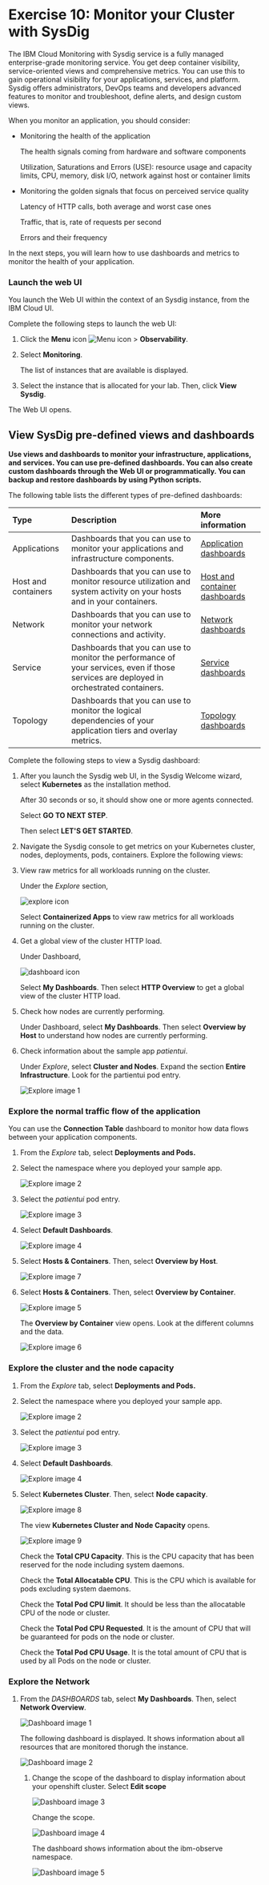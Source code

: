 # Exercise 10: Monitor your Cluster with SysDig

The IBM Cloud Monitoring with Sysdig service is a fully managed enterprise-grade monitoring service. You get deep container visibility, service-oriented views and comprehensive metrics. You can use this to gain operational visibility for your applications, services, and platform. Sysdig offers administrators, DevOps teams and developers advanced features to monitor and troubleshoot, define alerts, and design custom views.

When you monitor an application, you should consider:

* Monitoring the health of the application

  The health signals coming from hardware and software components

  Utilization, Saturations and Errors \(USE\): resource usage and capacity limits, CPU, memory, disk I/O, network against host or container limits

* Monitoring the golden signals that focus on perceived service quality

  Latency of HTTP calls, both average and worst case ones

  Traffic, that is, rate of requests per second

  Errors and their frequency

In the next steps, you will learn how to use dashboards and metrics to monitor the health of your application.

### Launch the web UI

You launch the Web UI within the context of an Sysdig instance, from the IBM Cloud UI.

Complete the following steps to launch the web UI:

1. Click the **Menu** icon ![Menu icon](../.gitbook/assets/fixme.PNG) &gt; **Observability**.
2. Select **Monitoring**.

   The list of instances that are available is displayed.

3. Select the instance that is allocated for your lab. Then, click **View Sysdig**.

The Web UI opens.

## View SysDig pre-defined views and dashboards

**Use views and dashboards to monitor your infrastructure, applications, and services. You can use pre-defined dashboards. You can also create custom dashboards through the Web UI or programmatically. You can backup and restore dashboards by using Python scripts.**

The following table lists the different types of pre-defined dashboards:

| Type | Description | More information |
| :--- | :--- | :--- |
| Applications | Dashboards that you can use to monitor your applications and infrastructure components. | [Application dashboards](../.gitbook/assets/FIXME.PNG) |
| Host and containers | Dashboards that you can use to monitor resource utilization and system activity on your hosts and in your containers. | [Host and container dashboards](../.gitbook/assets/FIXME.PNG) |
| Network | Dashboards that you can use to monitor your network connections and activity. | [Network dashboards](../.gitbook/assets/FIXME.PNG) |
| Service | Dashboards that you can use to monitor the performance of your services, even if those services are deployed in orchestrated containers. | [Service dashboards](../.gitbook/assets/FIXME.PNG) |
| Topology | Dashboards that you can use to monitor the logical dependencies of your application tiers and overlay metrics. | [Topology dashboards](../.gitbook/assets/FIXME.PNG) |

Complete the following steps to view a Sysdig dashboard:

1. After you launch the Sysdig web UI, in the Sysdig Welcome wizard, select **Kubernetes** as the installation method.

   After 30 seconds or so, it should show one or more agents connected.

   Select **GO TO NEXT STEP**.

   Then select **LET'S GET STARTED**.

2. Navigate the Sysdig console to get metrics on your Kubernetes cluster, nodes, deployments, pods, containers. Explore the following views:
3. View raw metrics for all workloads running on the cluster.

   Under the _Explore_ section,

   ![explore icon](../.gitbook/assets/explore.png)

   Select **Containerized Apps** to view raw metrics for all workloads running on the cluster.

4. Get a global view of the cluster HTTP load.

   Under Dashboard,

   ![dashboard icon](../.gitbook/assets/dashboards.png)

   Select **My Dashboards**. Then select **HTTP Overview** to get a global view of the cluster HTTP load.

5. Check how nodes are currently performing.

   Under Dashboard, select **My Dashboards**. Then select **Overview by Host** to understand how nodes are currently performing.

6. Check information about the sample app _patientui_.

   Under _Explore_, select **Cluster and Nodes**. Expand the section **Entire Infrastructure**. Look for the partientui pod entry.

   ![Explore image 1](../.gitbook/assets/explore-img-1.png)

### Explore the normal traffic flow of the application

You can use the **Connection Table** dashboard to monitor how data flows between your application components.

1. From the _Explore_ tab, select **Deployments and Pods.**
2. Select the namespace where you deployed your sample app.

   ![Explore image 2](../.gitbook/assets/explore-img-2%20%281%29.png)

3. Select the _patientui_ pod entry.

   ![Explore image 3](../.gitbook/assets/explore-img-3%20%281%29.png)

4. Select **Default Dashboards**.

   ![Explore image 4](../.gitbook/assets/explore-img-4%20%281%29.png)

5. Select **Hosts & Containers**. Then, select **Overview by Host**.

   ![Explore image 7](../.gitbook/assets/explore-img-7.png)

6. Select **Hosts & Containers**. Then, select **Overview by Container**.

   ![Explore image 5](../.gitbook/assets/explore-img-5.png)

   The **Overview by Container** view opens. Look at the different columns and the data.

   ![Explore image 6](../.gitbook/assets/explore-img-6.png)

### Explore the cluster and the node capacity

1. From the _Explore_ tab, select **Deployments and Pods.**
2. Select the namespace where you deployed your sample app.

   ![Explore image 2](../.gitbook/assets/explore-img-2.png)

3. Select the _patientui_ pod entry.

   ![Explore image 3](../.gitbook/assets/explore-img-3.png)

4. Select **Default Dashboards**.

   ![Explore image 4](../.gitbook/assets/explore-img-4.png)

5. Select **Kubernetes Cluster**. Then, select **Node capacity**.

   ![Explore image 8](../.gitbook/assets/explore-img-8.png)

   The view **Kubernetes Cluster and Node Capacity** opens.

   ![Explore image 9](../.gitbook/assets/explore-img-9.png)

   Check the **Total CPU Capacity**. This is the CPU capacity that has been reserved for the node including system daemons.

   Check the **Total Allocatable CPU**. This is the CPU which is available for pods excluding system daemons.

   Check the **Total Pod CPU limit**. It should be less than the allocatable CPU of the node or cluster.

   Check the **Total Pod CPU Requested**. It is the amount of CPU that will be guaranteed for pods on the node or cluster.

   Check the **Total Pod CPU Usage**. It is the total amount of CPU that is used by all Pods on the node or cluster.

### Explore the Network

1. From the _DASHBOARDS_ tab, select **My Dashboards**. Then, select **Network Overview**.

   ![Dashboard image 1](../.gitbook/assets/dashboard-img-1.png)

   The following dashboard is displayed. It shows information about all resources that are monitored thorugh the instance.

   ![Dashboard image 2](../.gitbook/assets/dashboard-img-2.png)

   1. Change the scope of the dashboard to display information about your openshift cluster. Select **Edit scope**

      ![Dashboard image 3](../.gitbook/assets/dashboard-img-3.png)

      Change the scope.

      ![Dashboard image 4](../.gitbook/assets/dashboard-img-4.png)

      The dashboard shows information about the ibm-observe namespace.

      ![Dashboard image 5](../.gitbook/assets/dashboard-img-5.png)

